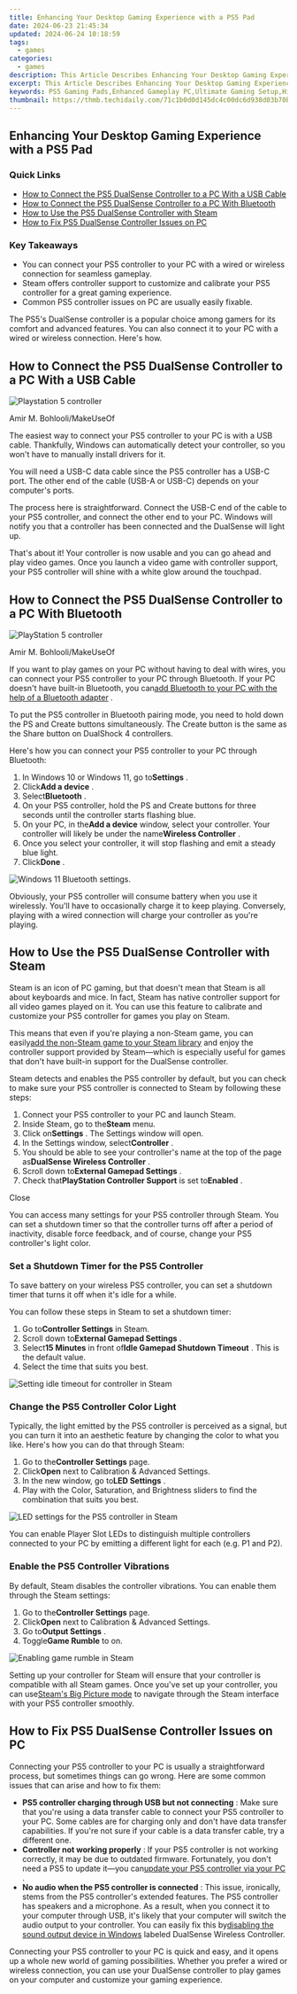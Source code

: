 ```yaml
---
title: Enhancing Your Desktop Gaming Experience with a PS5 Pad
date: 2024-06-23 21:45:34
updated: 2024-06-24 10:18:59
tags:
  - games
categories:
  - games
description: This Article Describes Enhancing Your Desktop Gaming Experience with a PS5 Pad
excerpt: This Article Describes Enhancing Your Desktop Gaming Experience with a PS5 Pad
keywords: PS5 Gaming Pads,Enhanced Gameplay PC,Ultimate Gaming Setup,High-Res Desktop Graphics,NextGen Gaming Accessory,Immersive Playstation,Elevate Gaming PC
thumbnail: https://thmb.techidaily.com/71c1b0d0d145dc4c00dc6d938d03b70bdf9ec4a8786caa41676fddc28bb6d867.jpg
---
```


## Enhancing Your Desktop Gaming Experience with a PS5 Pad

### Quick Links

* [How to Connect the PS5 DualSense Controller to a PC With a USB Cable](#how-to-connect-the-ps5-dualsense-controller-to-a-pc-with-a-usb-cable)
* [How to Connect the PS5 DualSense Controller to a PC With Bluetooth](#how-to-connect-the-ps5-dualsense-controller-to-a-pc-with-bluetooth)
* [How to Use the PS5 DualSense Controller with Steam](#how-to-use-the-ps5-dualsense-controller-with-steam)
* [How to Fix PS5 DualSense Controller Issues on PC](#how-to-fix-ps5-dualsense-controller-issues-on-pc)

### Key Takeaways

* You can connect your PS5 controller to your PC with a wired or wireless connection for seamless gameplay.
* Steam offers controller support to customize and calibrate your PS5 controller for a great gaming experience.
* Common PS5 controller issues on PC are usually easily fixable.

 The PS5's DualSense controller is a popular choice among gamers for its comfort and advanced features. You can also connect it to your PC with a wired or wireless connection. Here's how.

## How to Connect the PS5 DualSense Controller to a PC With a USB Cable

![Playstation 5 controller](https://static1.makeuseofimages.com/wordpress/wp-content/uploads/2022/05/playstation-controller-usbc.jpg)

 Amir M. Bohlooli/MakeUseOf

 The easiest way to connect your PS5 controller to your PC is with a USB cable. Thankfully, Windows can automatically detect your controller, so you won't have to manually install drivers for it.

 You will need a USB-C data cable since the PS5 controller has a USB-C port. The other end of the cable (USB-A or USB-C) depends on your computer's ports.

 The process here is straightforward. Connect the USB-C end of the cable to your PS5 controller, and connect the other end to your PC. Windows will notify you that a controller has been connected and the DualSense will light up.

 That's about it! Your controller is now usable and you can go ahead and play video games. Once you launch a video game with controller support, your PS5 controller will shine with a white glow around the touchpad.

## How to Connect the PS5 DualSense Controller to a PC With Bluetooth

![PlayStation 5 controller](https://static1.makeuseofimages.com/wordpress/wp-content/uploads/2022/05/playstation-dualsense-keymap.jpg)

 Amir M. Bohlooli/MakeUseOf

 If you want to play games on your PC without having to deal with wires, you can connect your PS5 controller to your PC through Bluetooth. If your PC doesn't have built-in Bluetooth, you can[add Bluetooth to your PC with the help of a Bluetooth adapter](https://www.makeuseof.com/add-bluetooth-pc/) .

 To put the PS5 controller in Bluetooth pairing mode, you need to hold down the PS and Create buttons simultaneously. The Create button is the same as the Share button on DualShock 4 controllers.

 Here's how you can connect your PS5 controller to your PC through Bluetooth:

1. In Windows 10 or Windows 11, go to**Settings** .
2. Click**Add a device** .
3. Select**Bluetooth** .
4. On your PS5 controller, hold the PS and Create buttons for three seconds until the controller starts flashing blue.
5. On your PC, in the**Add a device** window, select your controller. Your controller will likely be under the name**Wireless Controller** .
6. Once you select your controller, it will stop flashing and emit a steady blue light.
7. Click**Done** .

![Windows 11 Bluetooth settings.](https://static1.makeuseofimages.com/wordpress/wp-content/uploads/2022/05/bluetooth-add-dualsense.jpg)

 Obviously, your PS5 controller will consume battery when you use it wirelessly. You'll have to occasionally charge it to keep playing. Conversely, playing with a wired connection will charge your controller as you're playing.

## How to Use the PS5 DualSense Controller with Steam

 Steam is an icon of PC gaming, but that doesn't mean that Steam is all about keyboards and mice. In fact, Steam has native controller support for all video games played on it. You can use this feature to calibrate and customize your PS5 controller for games you play on Steam.

 This means that even if you're playing a non-Steam game, you can easily[add the non-Steam game to your Steam library](https://www.makeuseof.com/how-to-add-non-steam-games-to-steam-library/) and enjoy the controller support provided by Steam—which is especially useful for games that don't have built-in support for the DualSense controller.

 Steam detects and enables the PS5 controller by default, but you can check to make sure your PS5 controller is connected to Steam by following these steps:

1. Connect your PS5 controller to your PC and launch Steam.
2. Inside Steam, go to the**Steam** menu.
3. Click on**Settings** . The Settings window will open.
4. In the Settings window, select**Controller** .
5. You should be able to see your controller's name at the top of the page as**DualSense Wireless Controller** .
6. Scroll down to**External Gamepad Settings** .
7. Check that**PlayStation Controller Support** is set to**Enabled** .

Close

 You can access many settings for your PS5 controller through Steam. You can set a shutdown timer so that the controller turns off after a period of inactivity, disable force feedback, and of course, change your PS5 controller's light color.

### Set a Shutdown Timer for the PS5 Controller

 To save battery on your wireless PS5 controller, you can set a shutdown timer that turns it off when it's idle for a while.

You can follow these steps in Steam to set a shutdown timer:

1. Go to**Controller Settings** in Steam.
2. Scroll down to**External Gamepad Settings** .
3. Select**15 Minutes** in front of**Idle Gamepad Shutdown Timeout** . This is the default value.
4. Select the time that suits you best.

![Setting idle timeout for controller in Steam](https://static1.makeuseofimages.com/wordpress/wp-content/uploads/2024/04/setting-idle-timeout-for-controller-in-steam.jpg)

### Change the PS5 Controller Color Light

 Typically, the light emitted by the PS5 controller is perceived as a signal, but you can turn it into an aesthetic feature by changing the color to what you like. Here's how you can do that through Steam:

1. Go to the**Controller Settings** page.
2. Click**Open** next to Calibration & Advanced Settings.
3. In the new window, go to**LED Settings** .
4. Play with the Color, Saturation, and Brightness sliders to find the combination that suits you best.

![LED settings for the PS5 controller in Steam](https://static1.makeuseofimages.com/wordpress/wp-content/uploads/2024/04/led-settings-for-the-ps5-controller-in-steam.jpg)

 You can enable Player Slot LEDs to distinguish multiple controllers connected to your PC by emitting a different light for each (e.g. P1 and P2).

###

### Enable the PS5 Controller Vibrations

 By default, Steam disables the controller vibrations. You can enable them through the Steam settings:

1. Go to the**Controller Settings** page.
2. Click**Open** next to Calibration & Advanced Settings.
3. Go to**Output Settings** .
4. Toggle**Game Rumble** to on.

![Enabling game rumble in Steam](https://static1.makeuseofimages.com/wordpress/wp-content/uploads/2024/04/enabling-game-rumble-in-steam.jpg)

 Setting up your controller for Steam will ensure that your controller is compatible with all Steam games. Once you've set up your controller, you can use[Steam's Big Picture mode](https://www.makeuseof.com/what-is-steam-big-picture-mode-explained/) to navigate through the Steam interface with your PS5 controller smoothly.

## How to Fix PS5 DualSense Controller Issues on PC

 Connecting your PS5 controller to your PC is usually a straightforward process, but sometimes things can go wrong. Here are some common issues that can arise and how to fix them:

* **PS5 controller charging through USB but not connecting** : Make sure that you're using a data transfer cable to connect your PS5 controller to your PC. Some cables are for charging only and don't have data transfer capabilities. If you're not sure if your cable is a data transfer cable, try a different one.
* **Controller not working properly** : If your PS5 controller is not working correctly, it may be due to outdated firmware. Fortunately, you don't need a PS5 to update it—you can[update your PS5 controller via your PC](http://www.makeuseof.com/ps5-how-to-update-controller-through-pc/) .
* **No audio when the PS5 controller is connected** : This issue, ironically, stems from the PS5 controller's extended features. The PS5 controller has speakers and a microphone. As a result, when you connect it to your computer through USB, it's likely that your computer will switch the audio output to your controller. You can easily fix this by[disabling the sound output device in Windows](https://www.makeuseof.com/enable-disable-sound-output-devices-in-windows/) labeled DualSense Wireless Controller.

 Connecting your PS5 controller to your PC is quick and easy, and it opens up a whole new world of gaming possibilities. Whether you prefer a wired or wireless connection, you can use your DualSense controller to play games on your computer and customize your gaming experience.


<ins class="adsbygoogle"
     style="display:block"
     data-ad-format="autorelaxed"
     data-ad-client="ca-pub-7571918770474297"
     data-ad-slot="1223367746"></ins>



<ins class="adsbygoogle"
     style="display:block"
     data-ad-client="ca-pub-7571918770474297"
     data-ad-slot="8358498916"
     data-ad-format="auto"
     data-full-width-responsive="true"></ins>
